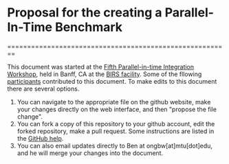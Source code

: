 # Proposal for the creating a Parallel-In-Time Benchmark
========================================================

This document was started at the [Fifth Parallel-in-time Integration
Workshop](http://www.birs.ca/events/2016/5-day-workshops/16w5030),
held in Banff, CA at the [BIRS facility](http://birs.ca).  Some of the
fllowing
[participants](http://www.birs.ca/events/2016/5-day-workshops/16w5030/participants)
contributed to this document.  To make edits to this document there
are several options.

1. You can navigate to the appropriate file on the github website, make your changes directly on the web interface, and then "propose the file change".
2. You can fork a copy of this repository to your github account, edit the forked repository, make a pull request.  Some instructions are listed in the [GitHub help](https://help.github.com/articles/creating-a-pull-request-from-a-fork/).
3. You can also email updates directly to Ben at ongbw[at]mtu[dot]edu, and he will merge your changes into the document.